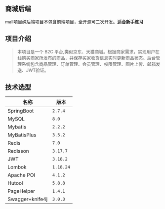 ## 商城后端

mall项目纯后端项目不包含前端项目，全开源可二次开发。**适合新手练习**

## 项目介绍

> 本项目是一个 B2C 平台,类似京东、天猫商城。根据商家需求，实现用户在线购买商家所发布的商品，并保存买家收货信息实时更新商品状态。后台管理系统包含商品管理、订单管理、会员管理、权限管理、图片上传、邮箱发送、JWT验证。

## 技术选型

| 名称 | 版本 |
| --- | --- |
| SpringBoot | `2.7.4` |
| MySQL|`8.0`
| Mybatis |`2.2.2`|
| MyBatisPlus | `3.5.2` |
|Redis | `7.0`  |
|Redisson | `3.17.7` |
|JWT | `3.18.2` |
|Lombok | `1.18.24` |
|Apache POI| `4.1.2`|
|Hutool | `5.8.8` |
|PageHelper | `1.4.1` |
|Swagger+knife4j | `3.0.3` |
